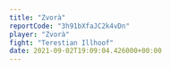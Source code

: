 ```yaml
---
title: "Zvorà"
reportCode: "3h91bXfaJC2k4vDn"
player: "Zvorà"
fight: "Terestian Illhoof"
date: 2021-09-02T19:09:04.426000+00:00
---
```

